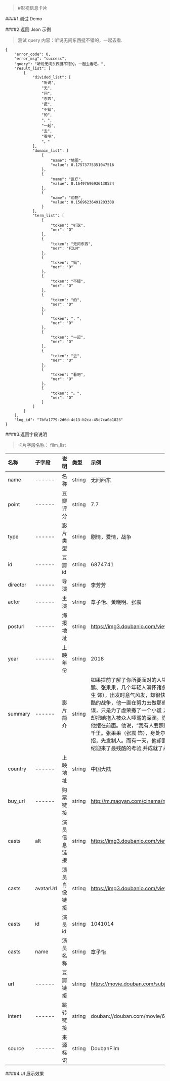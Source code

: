 >#影视信息卡片

####1.测试 Demo
[^_^]:{%fbq%}
[^_^]:term:##影视名称##
[^_^]:ner:##FILM##
[^_^]:{%endfbq%}

####2.返回 Json 示例
>测试 query 内容：听说无问东西挺不错的，一起去看.



```
{
    "error_code": 0,
    "error_msg": "success",
    "query": "听说无问东西挺不错的，一起去看吧。",
    "result_list": [
        {
            "divided_list": [
                "听说",
                "无",
                "问",
                "东西",
                "挺",
                "不错",
                "的",
                "，",
                "一起",
                "去",
                "看吧",
                "。"
            ],
            "domain_list": [
                {
                    "name": "地图",
                    "value": 0.17573775351047516
                },
                {
                    "name": "医疗",
                    "value": 0.16497696936130524
                },
                {
                    "name": "购物",
                    "value": 0.15696236491203308
                }
            ],
            "term_list": [
                {
                    "token": "听说",
                    "ner": "O"
                },
                {
                    "token": "无问东西",
                    "ner": "FILM"
                },
                {
                    "token": "挺",
                    "ner": "O"
                },
                {
                    "token": "不错",
                    "ner": "O"
                },
                {
                    "token": "的",
                    "ner": "O"
                },
                {
                    "token": "，",
                    "ner": "O"
                },
                {
                    "token": "一起",
                    "ner": "O"
                },
                {
                    "token": "去",
                    "ner": "O"
                },
                {
                    "token": "看吧",
                    "ner": "O"
                },
                {
                    "token": "。",
                    "ner": "O"
                }
            ]
        }
    ],
    "log_id": "7bfa1779-2d6d-4c13-b2ca-45c7ca0a1823"
}
```





####3.返回字段说明
>卡片字段名称：<font clor="blue"> film_list </font>

|名称|子字段|说明|类型|示例|
|:---|:---|:---|:---|:---|
|name|------|名称|string|无问西东|
|point|------| 豆瓣评分 |string  |7.7  |
|type|------| 影片类型| string|剧情，爱情，战争 |
|id|------| 豆瓣id|string |6874741 |
|director|------| 导演|string |李芳芳 |
|actor|------| 主演|string |章子怡、黄晓明、张震 |
|posturl| ------|海报地址|string | https://img3.doubanio.com/view/photo/s_ratio_poster/public/p2507572275.jpg|
|year|------| 上映年份| string| 2018|
|summary|------| 影片简介| string| 如果提前了解了你所要面对的人生，你是否还会有勇气前来？吴岭澜、沈光耀、王敏佳、陈鹏、张果果，几个年轻人满怀诸多渴望，在四个非同凡响的时空中一路前行。\n吴岭澜（陈楚生 饰），出发时意气风发，却很快在途中迷失了方向。沈光耀（王力宏 饰），自愿参与了最残酷的战争，他一直在努力去做那些令他害怕，但重要的事。王敏佳（章子怡 饰）最初的错误，只是为了虚荣撒了一个小谎；最初的烦恼，只是在两个优秀的男人中选择一个。但命运，却把她拖入被众人唾骂的深渊。陈鹏（黄晓明 饰）把爱情摆在了理想前面，但爱情却没有把他摆在前面。他说，“我有人要照顾”，纵然这意味着与所有人作对，意味着要和她一起被放逐千里。张果果（张震 饰），身处尔虞我诈的职场，“赢”是他的习惯。为了赢，他总是见招拆招，先发制人。而有一天，他却面临了一个比“赢”更重要的选择。这几个年轻人，在最好的年纪迎来了最残酷的考验,并成就了永不褪色的青春传奇。|
|country| ------|上映地址| string| 中国大陆|
|buy_url| ------|购票链接| string| http://m.maoyan.com/cinema/movie/71946|
|casts|alt|演员信息链接|string | https://img3.doubanio.com/view/photo/s_ratio_poster/public/p2507572275.jpg|
|casts|avatarUrl| 演员肖像链接|string |https://img3.doubanio.com/view/celebrity/s_ratio_celebrity/public/p1359895311.0.jpg |
|casts|id|演员id |string |1041014|
|casts|name| 演员名称| string|章子怡 |
|url|------| 豆瓣链接| string| https://movie.douban.com/subject/6874741|
|intent|------|跳转链接 | string|douban://douban.com/movie/6874741?from=mdouba |
|source|------|来源标识 |string | DoubanFilm|
####4.UI 展示效果
